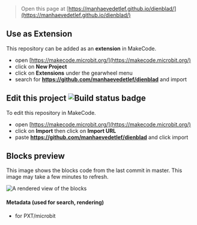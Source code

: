 
> Open this page at [https://manhaevedetlef.github.io/dienblad/](https://manhaevedetlef.github.io/dienblad/)

## Use as Extension

This repository can be added as an **extension** in MakeCode.

* open [https://makecode.microbit.org/](https://makecode.microbit.org/)
* click on **New Project**
* click on **Extensions** under the gearwheel menu
* search for **https://github.com/manhaevedetlef/dienblad** and import

## Edit this project ![Build status badge](https://github.com/manhaevedetlef/dienblad/workflows/MakeCode/badge.svg)

To edit this repository in MakeCode.

* open [https://makecode.microbit.org/](https://makecode.microbit.org/)
* click on **Import** then click on **Import URL**
* paste **https://github.com/manhaevedetlef/dienblad** and click import

## Blocks preview

This image shows the blocks code from the last commit in master.
This image may take a few minutes to refresh.

![A rendered view of the blocks](https://github.com/manhaevedetlef/dienblad/raw/master/.github/makecode/blocks.png)

#### Metadata (used for search, rendering)

* for PXT/microbit
<script src="https://makecode.com/gh-pages-embed.js"></script><script>makeCodeRender("{{ site.makecode.home_url }}", "{{ site.github.owner_name }}/{{ site.github.repository_name }}");</script>
